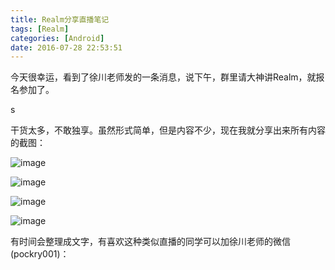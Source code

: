 ```yaml
---
title: Realm分享直播笔记
tags: [Realm]
categories: [Android]
date: 2016-07-28 22:53:51
---
```



今天很幸运，看到了徐川老师发的一条消息，说下午，群里请大神讲Realm，就报名参加了。
<!-- more -->
s

干货太多，不敢独享。虽然形式简单，但是内容不少，现在我就分享出来所有内容的截图：

![image](http://7xj9f0.com1.z0.glb.clouddn.com/md/1469717889374.png)


![image](http://7xj9f0.com1.z0.glb.clouddn.com/md/1469717935563.png
)

![image](http://7xj9f0.com1.z0.glb.clouddn.com/md/1469717973648.png
)

![image](http://7xj9f0.com1.z0.glb.clouddn.com/md/1469717988310.png
)

有时间会整理成文字，有喜欢这种类似直播的同学可以加徐川老师的微信(pockry001)：

